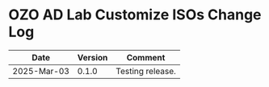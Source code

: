 # OZO AD Lab Customize ISOs Change Log

|Date|Version|Comment|
|----|-------|-------|
|2025-Mar-03|0.1.0|Testing release.|
